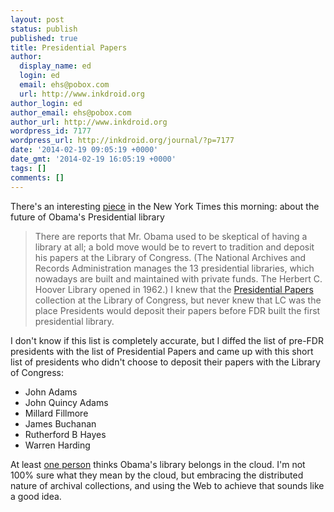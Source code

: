 ```yaml
---
layout: post
status: publish
published: true
title: Presidential Papers
author:
  display_name: ed
  login: ed
  email: ehs@pobox.com
  url: http://www.inkdroid.org
author_login: ed
author_email: ehs@pobox.com
author_url: http://www.inkdroid.org
wordpress_id: 7177
wordpress_url: http://inkdroid.org/journal/?p=7177
date: '2014-02-19 09:05:19 +0000'
date_gmt: '2014-02-19 16:05:19 +0000'
tags: []
comments: []
---
```

<p>There's an interesting <a href="http://www.nytimes.com/2014/02/19/opinion/obama-and-his-library-go-small.html">piece</a> in the New York Times this morning: about the future of Obama's Presidential library</p>
<blockquote>
<p>There are reports that Mr. Obama used to be skeptical of having a library at all; a bold move would be to revert to tradition and deposit his papers at the Library of Congress. (The National Archives and Records Administration manages the 13 presidential libraries, which nowadays are built and maintained with private funds. The Herbert C. Hoover Library opened in 1962.) I knew that the <a href="http://memory.loc.gov/ammem/presprvw/23pres.html">Presidential Papers</a> collection at the Library of Congress, but never knew that LC was the place Presidents would deposit their papers before FDR built the first presidential library.</p>
</blockquote>
<p>I don't know if this list is completely accurate, but I diffed the list of pre-FDR presidents with the list of Presidential Papers and came up with this short list of presidents who didn't choose to deposit their papers with the Library of Congress:</p>
<ul>
<li>John Adams</li>
<li>John Quincy Adams</li>
<li>Millard Fillmore</li>
<li>James Buchanan</li>
<li>Rutherford B Hayes</li>
<li>Warren Harding</li>
</ul>
<p>At least <a href="http://www.bloomberg.com/news/2014-02-17/obama-s-presidential-library-belongs-in-the-cloud.html?alcmpid=view">one person</a> thinks Obama's library belongs in the cloud. I'm not 100% sure what they mean by the cloud, but embracing the distributed nature of archival collections, and using the Web to achieve that sounds like a good idea.</p>
